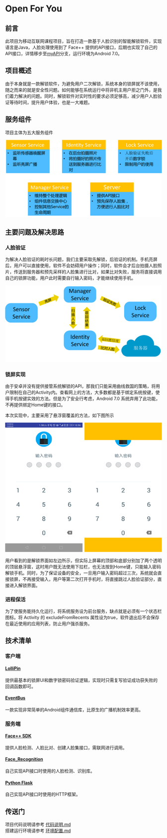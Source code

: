 Open For You
==============

## 前言
此项目为移动互联网课程项目，旨在打造一款基于人脸识别的智能解锁软件，实现语言是Java，人脸处理使用到了 Face++ 提供的API接口，后期也实现了自己的API接口，详情移步至[myAPI](https://github.com/hzshang/FaceUnlock/tree/myAPI)分支，运行环境为Android 7.0。


## 项目概述
由于本身就是一款解锁软件，为避免用户二次解锁，系统本身的锁屏就不该使用，随之而来的就是安全性问题。如何能够在系统运行中将非机主用户拒之门外，是我们着力解决的问题。同时，解锁软件对实时性的要求必须足够高，减少用户人脸验证等待时间，提升用户体验，也是一大难题。


## 服务组件
项目主体为五大服务组件  

![](doc/pic/pic1.png)

## 主要问题及解决思路
### 人脸验证  
为解决人脸验证的耗时长问题，我们主要采取先解锁，后验证的机制。手机亮屏后，用户可以直接使用，软件不会妨碍用户操作；同时，软件会才后台拍摄人脸照片，传送到服务器和预先采样的人脸集进行比对，如果比对失败，服务将直接调用自己的锁屏功能，用户此时需要自行输入密码，才能继续使用手机。  

![](doc/pic/pic2.png)

### 锁屏实现
由于安卓并没有提供接管系统解锁的API，那我们只能采用曲线救国的策略，将用户限制在自己的Activity内。查看网上的方法，大多数都是基于绑定系统按键，使得手机按键实效的方法。但是为了安全行考虑，Android 7.0 系统弃用了此功能，不再提供绑定Home键的接口。  

本次实现中，主要采用了悬浮窗覆盖的方法，如下图所示  

![](doc/pic/pic3.png)  

用户看到的是解锁界面如左边所示，但实际上屏幕的顶部和底部分别加了两个透明的顶层悬浮窗，这时用户既无法使用下拉栏，也无法按到Home键，只能输入密码解锁手机。同时，为了保证设备的安全，一旦用户输入密码超过三次，系统就会直接锁屏，不再接受输入，用户等第二次打开手机时，将直接跳过人脸验证部分，直接进入解锁界面。  

### 进程保活
为了使服务能持久化运行，将系统服务设为前台服务，缺点就是必须有一个状态栏图标。将 Activity 的 excludeFromRecents 属性设为true，软件退出后不会保存在最近使用的应用列表，防止用户强杀服务。

## 技术清单  
### 客户端
#### [LolliPin](https://github.com/omadahealth/LolliPin)
提供最基本的锁屏UI和数字锁密码验证逻辑，实现时只需复写验证成功获失败的回调函数即可。  

#### [EventBus](https://github.com/greenrobot/EventBus)
一款实现非常简单的Android组件通信库，比原生的广播机制效率更高。  

### 服务端
#### [Face++ SDK](https://www.faceplusplus.com.cn/)
提供人脸检测、人脸比对、创建人脸集接口，需联网进行调用。

#### [Face_Recognition](https://github.com/ageitgey/face_recognition)
自己实现API接口时使用的人脸检测、识别库。

#### [Python Flask](https://github.com/pallets/flask)
自己实现API接口时使用的HTTP框架。

## 传送门
项目代码说明请参考 [代码说明.md](./)  
搭建运行环境请参考 [环境配置.md](./)
